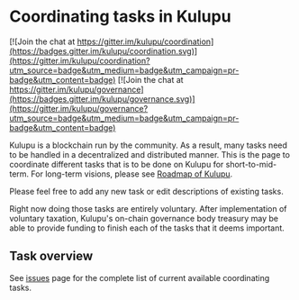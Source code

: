 # Coordinating tasks in Kulupu

[![Join the chat at https://gitter.im/kulupu/coordination](https://badges.gitter.im/kulupu/coordination.svg)](https://gitter.im/kulupu/coordination?utm_source=badge&utm_medium=badge&utm_campaign=pr-badge&utm_content=badge) [![Join the chat at https://gitter.im/kulupu/governance](https://badges.gitter.im/kulupu/governance.svg)](https://gitter.im/kulupu/governance?utm_source=badge&utm_medium=badge&utm_campaign=pr-badge&utm_content=badge)

Kulupu is a blockchain run by the community. As a result, many tasks need to be handled in a decentralized and distributed manner. This is the page to coordinate different tasks that is to be done on Kulupu for short-to-mid-term. For long-term visions, please see [Roadmap of Kulupu](https://consensus.corepaper.org/wiki/Roadmap_of_Kulupu).

Please feel free to add any new task or edit descriptions of existing tasks.

Right now doing those tasks are entirely voluntary. After implementation of voluntary taxation, Kulupu's on-chain governance body treasury may be able to provide funding to finish each of the tasks that it deems important. 

## Task overview

See [issues](https://github.com/kulupu/coordination/issues) page for the complete list of current available coordinating tasks.
